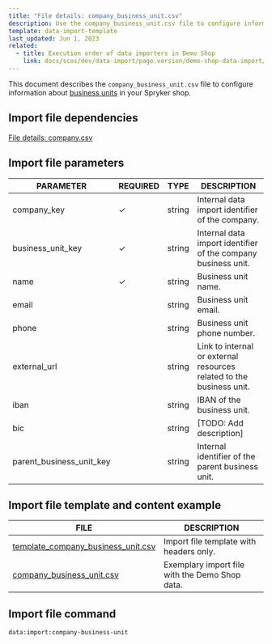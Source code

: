 ```yaml
---
title: "File details: company_business_unit.csv"
description: Use the company_business_unit.csv file to configure information about company accounts in your Spryker shop.
template: data-import-template
last_updated: Jun 1, 2023
related:
  - title: Execution order of data importers in Demo Shop
    link: docs/scos/dev/data-import/page.version/demo-shop-data-import/execution-order-of-data-importers-in-demo-shop.html
---
```


This document describes the `company_business_unit.csv` file to configure information about [business units](docs/pbc/all/customer-relationship-management/{{page.version}}/company-account-feature-overview/business-units-overview.html) in your Spryker shop.

## Import file dependencies

[File details: company.csv](/docs/pbc/all/customer-relationship-management/{{page.version}}/import-and-export-data/file-details-company.csv.html)

## Import file parameters

| PARAMETER | REQUIRED |  TYPE | DESCRIPTION |
| --- | - | --- | --- |
| company_key |&check;| string |  Internal data import identifier of the company.|
| business_unit_key |&check;| string |  Internal data import identifier of the company business unit. |
| name | &check; | string | Business unit name. |
| email | | string | Business unit email. |
| phone | | string | Business unit phone number. |
| external_url | | string | Link to internal or external resources related to the business unit. |
| iban | | string | IBAN of the business unit. |
| bic | | string | [TODO: Add description] |
| parent_business_unit_key | | string | Internal identifier of the parent business unit. |

## Import file template and content example

| FILE | DESCRIPTION |
|---|---|
| [template_company_business_unit.csv](https://spryker.s3.eu-central-1.amazonaws.com/docs/pbc/all/customer-relationship-management/import-and-export-data/file-details-company.csv.md/file-details-company-business-unit.csv.md/template_company_business_unit.csv)| Import file template with headers only. |
| [company_business_unit.csv](https://spryker.s3.eu-central-1.amazonaws.com/docs/pbc/all/customer-relationship-management/import-and-export-data/file-details-company.csv.md/file-details-company-business-unit.csv.md/company_business_unit.csv)| Exemplary import file with the Demo Shop data. |

## Import file command

```bash
data:import:company-business-unit
```